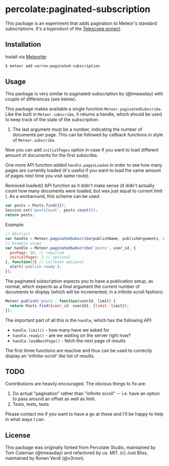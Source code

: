 # percolate:paginated-subscription

This package is an experiment that adds pagination to Meteor's standard subscriptions. It's a byproduct of the [Telescope project](http://telesc.pe).

## Installation

Install via  [Meteorite](https://github.com/oortcloud/meteorite/):


``` sh
$ meteor add verron:paginated-subscription
```

## Usage

This package is very similar to paginated-subscription by (@tmeasday) with couple of differences (see below).

This package makes available a single function `Meteor.paginatedSubscribe`. Like the built in `Meteor.subscribe`, it returns a handle, which should be used to keep track of the state of the subscription:

1. The last argument must be a number, indicating the number of documents per page.
This can be followed by callback functions in style of `Meteor.subscribe`.

Now you can add ``initialPages`` option in case if you want to load different amount of documents for the first subscribe.

One more API function added ``handle.pagesLoaded`` in order to see how many pages are currently loaded (it's useful if you want to load the same amount of pages next time you visit same route).

Removed loaded() API function as it didn't make sense (it didn't actually count how many documents were loaded, but was just equal to current limit ).
As a workaround, this scheme can be used:
```js
var posts = Posts.find({});
Session.set('postsCount', posts.count());
return posts;
```

Example:

```js
// Abstract
var handle = Meteor.paginatedSubscribe(publishName, publishArguments, options, callback);
// Example usage
var handle = Meteor.paginatedSubscribe('posts', user_id, {
  perPage: 10, // required
  initialPages: 2 // optional
}, function(){ // callback optional
  alert('publish ready');
});
```

The paginated subscription expects you to have a publication setup, as normal, which expects as a final argument the *current* number of documents to display (which will be incremented, in a infinite scroll fashion):

```js
Meteor.publish('posts', function(userId, limit) {
  return Posts.find({user_id: userId}, {limit: limit});
});
```

The important part of all this is the `handle`, which has the following API:

 - `handle.limit()` - how many have we asked for
 - `handle.ready()` - are we waiting on the server right now?
 - `handle.loadNextPage()` - fetch the next page of results

The first three functions are reactive and thus can be used to correctly display an 'infinite-scroll' like list of results.

## TODO

Contributions are heavily encouraged. The obvious things to fix are:

1. Do actual "pagination" rather than "infinite scroll" -- i.e. have an option to pass around an offset as well as limit.
2. Tests, tests, tests

Please contact me if you want to have a go at these and I'll be happy to help in what ways I can.

## License 
This package was originally forked from Percolate Studio, maintained by Tom Coleman (@tmeasday) and refactored by us.
MIT. (c) Just Bliss, maintained by Ronen Verdi (@v3rron).
